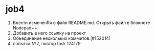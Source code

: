 # job4
1. Внести измененRя в файл README.md. Открыть файл в блокноте Nodepad++.
2. Добавить в него ссылку на проект 
3. Объединение нескольких коммитов.[#152014]
4. попытка №2, повтор
task 124179 